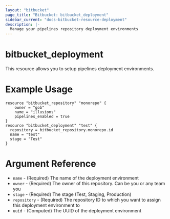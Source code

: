 ```yaml
---
layout: "bitbucket"
page_title: "Bitbucket: bitbucket_deployment"
sidebar_current: "docs-bitbucket-resource-deployment"
description: |-
  Manage your pipelines repository deployment environments
---
```



# bitbucket\_deployment

This resource allows you to setup pipelines deployment environments.

# Example Usage

```hcl
resource "bitbucket_repository" "monorepo" {
    owner = "gob"
    name = "illusions"
    pipelines_enabled = true
}
resource "bitbucket_deployment" "test" {
  repository = bitbucket_repository.monorepo.id
  name = "test"
  stage = "Test"
}
```

# Argument Reference

* `name` - (Required) The name of the deployment environment
* `owner` - (Required) The owner of this repository. Can be you or any team you
* `stage` - (Required) The stage (Test, Staging, Production)
* `repository` - (Required) The repository ID to which you want to assign this deployment environment to
* `uuid` - (Computed) The UUID of the deployment environment
